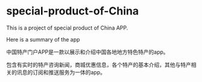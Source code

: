 # special-product-of-China

This is a project of special product of China APP.

Here is a summary of the app 

中国特产门户APP是一款以展示和介绍中国各地地方特色特产的app。

包含有实时的特产咨询新闻，商城优惠信息，各个特产的基本介绍，其他与特产相关的讯息的订阅和推送服务为一体的app。
